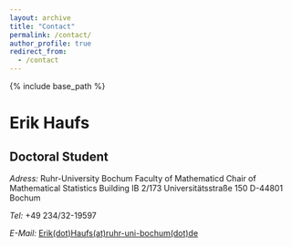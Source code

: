```yaml
---
layout: archive
title: "Contact"
permalink: /contact/
author_profile: true
redirect_from:
  - /contact
---
```


{% include base_path %}

Erik Haufs
==========

Doctoral Student
------------------------------

_Adress:_
Ruhr-Uni­ver­si­ty Bo­chum
Faculty of Ma­the­ma­ticd
Chair of Mathematical Statistics
Building IB 2/173
Uni­ver­si­täts­stra­ße 150
D-44801 Bo­chum

_Te­l:_
+49 234/32-19597

_E-Mail:_
[Erik(dot)Haufs(at)ruhr-uni-bochum(dot)de](mailto:erik.haufs@rub.de)  

